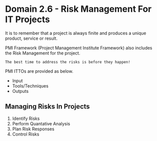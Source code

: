 # Domain 2.6 - Risk Management For IT Projects

It is to remember that a project is always finite and produces a unique product, service or result. 

PMI Framework (Project Management Institute Framework) also includes the Risk Management for the project. 

`
The best time to address the risks is before they happen! 
`

PMI ITTOs are provided as below. 
- Input 
- Tools/Techniques
- Outputs

## Managing Risks In Projects
1. Identify Risks
2. Perform Quantative Analysis
3. Plan Risk Responses 
4. Control Risks

